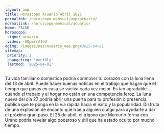```yaml
---
layout: amp
title: Horoscopo Acuario Abril 2025 
permalink: /horoscopo-mensual/amp/acuario/
normallink: /horoscopo-mensual/acuario/
home: FALSE
horoscopo:
 signo: acuario
 video: -DQpmrrAIeU
ogimg: /images/mes/Acuario_mes.png#2025-04-01
sitemap:
 priority: 1
 changefreq: 'monthly'
 lastmod: '2025-04-01'
---
```



Tu vida familiar o doméstica podría conmover tu corazón con la luna llena del 13 de abril. Puede haber buenas noticas en el trabajo que hagan que el tiempo que pasas en casa se vuelva cada vez mejor. Es tan agradable cuando el trabajo y el hogar no están en una competencia feroz. La luna nueva del día 27 podría abrir una puerta para tu profesión o presencia pública que te ponga en la vía rápida hacia el éxito y la popularidad. Disfruta de una explosión de encanto que trae a alguien o algo para ayudarte a dar el próximo gran paso. El 25 de abril, el trígono que Mercurio forma con Urano podría revelar algo poderoso y útil que ha estado oculto por mucho tiempo. 
